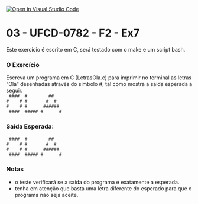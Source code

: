 [![Open in Visual Studio Code](https://classroom.github.com/assets/open-in-vscode-c66648af7eb3fe8bc4f294546bfd86ef473780cde1dea487d3c4ff354943c9ae.svg)](https://classroom.github.com/online_ide?assignment_repo_id=10155469&assignment_repo_type=AssignmentRepo)
# 03 - UFCD-0782 - F2 - Ex7
Este exercício é escrito em C, será testado com o make e um script bash.

### O Exercício
Escreva um programa em C (LetrasOla.c) para imprimir no terminal as letras “Ola”
desenhadas através do símbolo #, tal como mostra a saída esperada a seguir.  
` ####  #        ##`  
`#    # #       #  #`  
`#    # #      ######`  
` ####  ##### #      #`  

### Saída Esperada:
   
` ####  #        ##`  
`#    # #       #  #`  
`#    # #      ######`  
` ####  ##### #      #`   


### Notas
- o teste verificará se a saída do programa é exatamente a esperada.
- tenha em atenção que basta uma letra diferente do esperado para que o programa não seja aceite.

